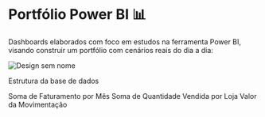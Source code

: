 # Portfólio Power BI 📊

Dashboards elaborados com foco em estudos na ferramenta Power BI, visando construir um portfólio com cenários reais do dia a dia:

![Design sem nome](https://github.com/user-attachments/assets/2ef5293b-9134-4925-b187-b73293a649b2)

Estrutura da base de dados

Soma de Faturamento por Mês 
Soma de Quantidade Vendida por Loja
Valor da Movimentação

